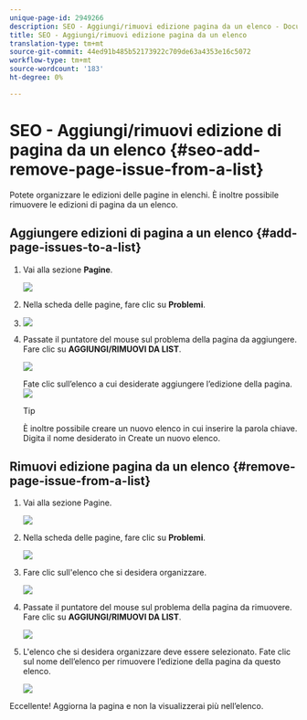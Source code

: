 ```yaml
---
unique-page-id: 2949266
description: SEO - Aggiungi/rimuovi edizione pagina da un elenco - Documenti Marketo - Documentazione prodotto
title: SEO - Aggiungi/rimuovi edizione pagina da un elenco
translation-type: tm+mt
source-git-commit: 44ed91b485b52173922c709de63a4353e16c5072
workflow-type: tm+mt
source-wordcount: '183'
ht-degree: 0%

---
```



# SEO - Aggiungi/rimuovi edizione di pagina da un elenco {#seo-add-remove-page-issue-from-a-list}

Potete organizzare le edizioni delle pagine in elenchi. È inoltre possibile rimuovere le edizioni di pagina da un elenco.

## Aggiungere edizioni di pagina a un elenco {#add-page-issues-to-a-list}

1. Vai alla sezione **Pagine**.

   ![](assets/image2014-9-18-14-3a3-3a10.png)

1. Nella scheda delle pagine, fare clic su **Problemi**.
1. ![](assets/image2014-9-18-14-3a3-3a18.png)

1. Passate il puntatore del mouse sul problema della pagina da aggiungere. Fare clic su **AGGIUNGI/RIMUOVI DA LIST**.

   ![](assets/image2014-9-18-14-3a3-3a40.png)

   Fate clic sull’elenco a cui desiderate aggiungere l’edizione della pagina.
   ![](assets/image2014-9-18-14-3a3-3a44.png)

   >[!TIP]
   >
   >È inoltre possibile creare un nuovo elenco in cui inserire la parola chiave. Digita il nome desiderato in Create un nuovo elenco.

## Rimuovi edizione pagina da un elenco {#remove-page-issue-from-a-list}

1. Vai alla sezione Pagine.

   ![](assets/image2014-9-18-14-3a4-3a8.png)

1. Nella scheda delle pagine, fare clic su **Problemi**.

   ![](assets/image2014-9-18-14-3a4-3a22.png)

1. Fare clic sull&#39;elenco che si desidera organizzare.

   ![](assets/image2014-9-18-14-3a4-3a29.png)

1. Passate il puntatore del mouse sul problema della pagina da rimuovere. Fare clic su **AGGIUNGI/RIMUOVI DA LIST**.

   ![](assets/image2014-9-18-14-3a4-3a38.png)

1. L&#39;elenco che si desidera organizzare deve essere selezionato. Fate clic sul nome dell’elenco per rimuovere l’edizione della pagina da questo elenco.

   ![](assets/image2014-9-18-14-3a4-3a52.png)

Eccellente! Aggiorna la pagina e non la visualizzerai più nell’elenco.
